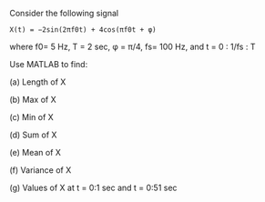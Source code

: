 Consider the following signal

    X(t) = −2sin(2πf0t) + 4cos(πf0t + φ)
    
where f0= 5 Hz, T = 2 sec, φ = π/4, fs= 100 Hz, and t = 0 : 1/fs : T

Use MATLAB to find:

(a) Length of X

(b) Max of X

(c) Min of X

(d) Sum of X

(e) Mean of X

(f) Variance of X

(g) Values of X at t = 0:1 sec and t = 0:51 sec

